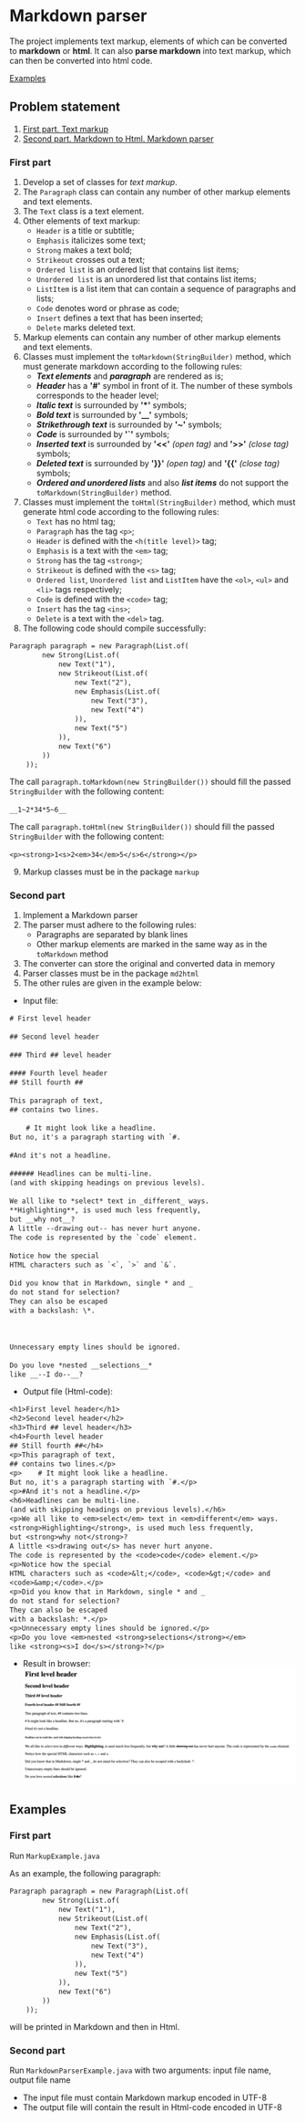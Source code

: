 # Markdown parser
The project implements text markup,
elements of which can be converted to **markdown** or **html**.
It can also **parse markdown** into text markup,
which can then be converted into html code.

[Examples](#examples)

## Problem statement
1. [First part. Text markup](#first-part)
2. [Second part. Markdown to Html. Markdown parser](#second-part)

### First part
1. Develop a set of classes for *text markup*.
2. The `Paragraph` class can contain any number of other markup elements and text elements.
3. The `Text` class is a text element.
4. Other elements of text markup:
   + `Header` is a title or subtitle;
   + `Emphasis` italicizes some text;
   + `Strong` makes a text bold;
   + `Strikeout` crosses out a text;
   + `Ordered list` is an ordered list that contains list items;
   + `Unordered list` is an unordered list that contains list items;
   + `ListItem` is a list item that can contain a sequence of paragraphs and lists;
   + `Code` denotes word or phrase as code;
   + `Insert` defines a text that has been inserted;
   + `Delete` marks deleted text.
5. Markup elements can contain any number of other markup elements and text elements.
6. Classes must implement the `toMarkdown(StringBuilder)` method, which must generate markdown according to the following rules:
   + **_Text elements_** and **_paragraph_** are rendered as is;
   + **_Header_** has a **'#'** symbol in front of it. The number of these symbols corresponds to the header level;
   + **_Italic text_** is surrounded by **'*'** symbols;
   + **_Bold text_** is surrounded by **'__'** symbols;
   + **_Strikethrough text_** is surrounded by **'~'** symbols;
   + **_Code_** is surrounded by **'`'** symbols;
   + **_Inserted text_** is surrounded by **'<<'** _(open tag)_ and **'>>'** _(close tag)_ symbols;
   + **_Deleted text_** is surrounded by **'}}'** _(open tag)_ and **'{{'** _(close tag)_ symbols;
   + **_Ordered and unordered lists_** and also **_list items_** do not support the `toMarkdown(StringBuilder)` method.
7. Classes must implement the `toHtml(StringBuilder)` method, which must generate html code according to the following rules:
   + `Text` has no html tag;
   + `Paragraph` has the tag `<p>`;
   + `Header` is defined with the `<h(title level)>` tag;
   + `Emphasis` is a text with the `<em>` tag;
   + `Strong` has the tag `<strong>`;
   + `Strikeout` is defined with the `<s>` tag;
   + `Ordered list`, `Unordered list` and `ListItem` have the `<ol>`, `<ul>` and `<li>` tags respectively;
   + `Code` is defined with the `<code>` tag;
   + `Insert` has the tag `<ins>`;
   + `Delete` is a text with the `<del>` tag.
8. The following code should compile successfully:
```
Paragraph paragraph = new Paragraph(List.of(
        new Strong(List.of(
            new Text("1"),
            new Strikeout(List.of(
                new Text("2"),
                new Emphasis(List.of(
                    new Text("3"),
                    new Text("4")
                )),
                new Text("5")
            )),
            new Text("6")
        ))
    ));
```
The call `paragraph.toMarkdown(new StringBuilder())` should fill the passed `StringBuilder` with the following content:

`__1~2*34*5~6__`

The call `paragraph.toHtml(new StringBuilder())` should fill the passed `StringBuilder` with the following content:

`<p><strong>1<s>2<em>34</em>5</s>6</strong></p>`

9. Markup classes must be in the package `markup`

### Second part
1. Implement a Markdown parser
2. The parser must adhere to the following rules:
   + Paragraphs are separated by blank lines
   + Other markup elements are marked in the same way as in the `toMarkdown` method
3. The converter can store the original and converted data in memory
4. Parser classes must be in the package `md2html`
5. The other rules are given in the example below:
+ Input file:
```
# First level header

## Second level header

### Third ## level header

#### Fourth level header
## Still fourth ##

This paragraph of text,
## contains two lines.

    # It might look like a headline.
But no, it's a paragraph starting with `#.

#And it's not a headline.

###### Headlines can be multi-line.
(and with skipping headings on previous levels).

We all like to *select* text in _different_ ways.
**Highlighting**, is used much less frequently,
but __why not__?
A little --drawing out-- has never hurt anyone.
The code is represented by the `code` element.

Notice how the special
HTML characters such as `<`, `>` and `&`.

Did you know that in Markdown, single * and _
do not stand for selection?
They can also be escaped
with a backslash: \*.



Unnecessary empty lines should be ignored.

Do you love *nested __selections__*
like __--I do--__?
```
+ Output file (Html-code):
```
<h1>First level header</h1>
<h2>Second level header</h2>
<h3>Third ## level header</h3>
<h4>Fourth level header
## Still fourth ##</h4>
<p>This paragraph of text,
## contains two lines.</p>
<p>    # It might look like a headline.
But no, it's a paragraph starting with `#.</p>
<p>#And it's not a headline.</p>
<h6>Headlines can be multi-line.
(and with skipping headings on previous levels).</h6>
<p>We all like to <em>select</em> text in <em>different</em> ways.
<strong>Highlighting</strong>, is used much less frequently,
but <strong>why not</strong>?
A little <s>drawing out</s> has never hurt anyone.
The code is represented by the <code>code</code> element.</p>
<p>Notice how the special
HTML characters such as <code>&lt;</code>, <code>&gt;</code> and <code>&amp;</code>.</p>
<p>Did you know that in Markdown, single * and _
do not stand for selection?
They can also be escaped
with a backslash: *.</p>
<p>Unnecessary empty lines should be ignored.</p>
<p>Do you love <em>nested <strong>selections</strong></em>
like <strong><s>I do</s></strong>?</p>
```
+ Result in browser:
![Result](https://github.com/BagritsevichStepan/java-course/blob/main/MarkdownToHtml/browser.png?raw=true)

## Examples
### First part
Run `MarkupExample.java`

As an example, the following paragraph:
```
Paragraph paragraph = new Paragraph(List.of(
        new Strong(List.of(
            new Text("1"),
            new Strikeout(List.of(
                new Text("2"),
                new Emphasis(List.of(
                    new Text("3"),
                    new Text("4")
                )),
                new Text("5")
            )),
            new Text("6")
        ))
    ));
```
will be printed in Markdown and then in Html.

### Second part
Run `MarkdownParserExample.java` with two arguments: input file name, output file name
+ The input file must contain Markdown markup encoded in UTF-8
+ The output file will contain the result in Html-code encoded in UTF-8
